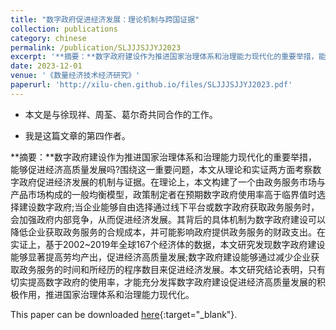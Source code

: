 ```yaml
---
title: "数字政府促进经济发展：理论机制与跨国证据"
collection: publications
category: chinese
permalink: /publication/SLJJJSJJYJ2023
excerpt: '**摘要：**数字政府建设作为推进国家治理体系和治理能力现代化的重要举措，能够促进经济高质量发展吗?围绕这一重要问题，本文从理论和实证两方面考察数字政府促进经济发展的机制与证据。在理论上，本文构建了一个由政务服务市场与产品市场构成的一般均衡模型，政策制定者在预期数字政府使用率高于临界值时选择建设数字政府;当企业能够自由选择通过线下平台或数字政府获取政务服务时，会加强政府内部竞争，从而促进经济发展。其背后的具体机制为数字政府建设可以降低企业获取政务服务的合规成本，并可能影响政府提供政务服务的财政支出。在实证上，基于2002~2019年全球167个经济体的数据，本文研究发现数字政府建设能够显著提高劳均产出，促进经济高质量发展;数字政府建设能够通过减少企业获取政务服务的时间和所经历的程序数目来促进经济发展。本文研究结论表明，只有切实提高数字政府的使用率，才能充分发挥数字政府建设促进经济高质量发展的积极作用，推进国家治理体系和治理能力现代化。'
date: 2023-12-01
venue: '《数量经济技术经济研究》'
paperurl: 'http://xilu-chen.github.io/files/SLJJJSJJYJ2023.pdf'
---
```


* 本文是与徐现祥、周荃、葛尔奇共同合作的工作。

* 我是这篇文章的第四作者。

**摘要：**数字政府建设作为推进国家治理体系和治理能力现代化的重要举措，能够促进经济高质量发展吗?围绕这一重要问题，本文从理论和实证两方面考察数字政府促进经济发展的机制与证据。在理论上，本文构建了一个由政务服务市场与产品市场构成的一般均衡模型，政策制定者在预期数字政府使用率高于临界值时选择建设数字政府;当企业能够自由选择通过线下平台或数字政府获取政务服务时，会加强政府内部竞争，从而促进经济发展。其背后的具体机制为数字政府建设可以降低企业获取政务服务的合规成本，并可能影响政府提供政务服务的财政支出。在实证上，基于2002~2019年全球167个经济体的数据，本文研究发现数字政府建设能够显著提高劳均产出，促进经济高质量发展;数字政府建设能够通过减少企业获取政务服务的时间和所经历的程序数目来促进经济发展。本文研究结论表明，只有切实提高数字政府的使用率，才能充分发挥数字政府建设促进经济高质量发展的积极作用，推进国家治理体系和治理能力现代化。

This paper can be downloaded [here](http://xilu-chen.github.io/files/SLJJJSJJYJ2023.pdf){:target="_blank"}.
